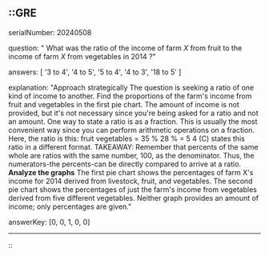 ::GRE
---

serialNumber: 20240508

question: " What was the ratio of the income of farm <i>X</i> from fruit to the income of farm <i>X</i> from vegetables in 2014 ?"

answers: [
  '3 to 4',
  '4 to 5',
  '5 to 4',
  '4 to 3',
  '18 to 5'
]

explanation: "Approach strategically The question is seeking a ratio of one kind of income to another. Find the proportions of the farm's income from fruit and vegetables in the first pie chart. The amount of income is not provided, but it's not necessary since you're being asked for a ratio and not an amount. One way to state a ratio is as a fraction. This is usually the most convenient way since you can perform arithmetic operations on a fraction. Here, the ratio is this: fruit vegetables = 35 % 28 % = 5 4 (C) states this ratio in a different format. TAKEAWAY: Remember that percents of the same whole are ratios with the same number, 100, as the denominator. Thus, the numerators-the percents-can be directly compared to arrive at a ratio. <strong>Analyze the graphs</strong> The first pie chart shows the percentages of farm X's income for 2014 derived from livestock, fruit, and vegetables. The second pie chart shows the percentages of just the farm's income from vegetables derived from five different vegetables. Neither graph provides an amount of income; only percentages are given."

answerKey: [0, 0, 1, 0, 0]

---
::